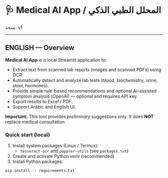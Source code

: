 # 🩺 Medical AI App / المحلل الطبي الذكي

نسخة: v1

---
## ENGLISH — Overview

**Medical AI App** is a local Streamlit application to:
- Extract text from scanned lab reports (images and scanned PDFs) using OCR.
- Automatically detect and analyze lab tests (blood, biochemistry, urine, stool, hormones).
- Provide simple rule-based recommendations and optional AI-assisted symptom analysis (OpenAI) — optional and requires API key.
- Export results to Excel / PDF.
- Support Arabic and English UI.

**Important:** This tool provides *preliminary* suggestions only. It does **NOT** replace medical consultation.

### Quick start (local)
1. Install system packages (Linux / Termux):
   - `tesseract-ocr` and `poppler-utils` (see `packages.txt`)
2. Create and activate Python venv (recommended)
3. Install Python packages:
```bash
pip install -r requirements.txt
